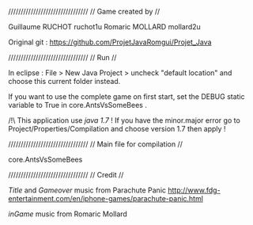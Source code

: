 ////////////////////////////////
// Game created by            //

Guillaume RUCHOT ruchot1u
Romaric MOLLARD mollard2u

Original git : https://github.com/ProjetJavaRomgui/Projet_Java


////////////////////////////////
// Run                        //

In eclipse :
File > New Java Project > uncheck "default location" and choose this current folder instead.

If you want to use the complete game on first start, set the DEBUG static variable to True in core.AntsVsSomeBees .

/!\ This application use *java 1.7* !
If you have the minor.major error go to Project/Properties/Compilation and choose version 1.7 then apply !


////////////////////////////////
// Main file for compilation  //

core.AntsVsSomeBees


////////////////////////////////
// Credit                     //

*Title* and *Gameover* music from Parachute Panic
http://www.fdg-entertainment.com/en/iphone-games/parachute-panic.html

*inGame* music from Romaric Mollard